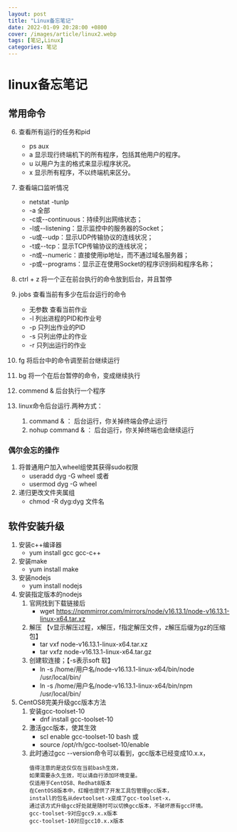 ```yaml
---
layout: post
title: "Linux备忘笔记"
date: 2022-01-09 20:28:00 +0800
cover: /images/article/linux2.webp
tags: [笔记,Linux]
categories: 笔记
---
```


# linux备忘笔记


## 常用命令
6. 查看所有运行的任务和pid
    + ps aux 
    + a 显示现行终端机下的所有程序，包括其他用户的程序。
    + u 以用户为主的格式来显示程序状况。
    + x 显示所有程序，不以终端机来区分。
7. 查看端口监听情况
    + netstat -tunlp
    + -a 全部
    + -c或--continuous：持续列出网络状态；
    + -l或--listening：显示监控中的服务器的Socket；
    + -u或--udp：显示UDP传输协议的连线状况；
    + -t或--tcp：显示TCP传输协议的连线状况；
    + -n或--numeric：直接使用ip地址，而不通过域名服务器；
    + -p或--programs：显示正在使用Socket的程序识别码和程序名称；

8. ctrl + z 将一个正在前台执行的命令放到后台，并且暂停
9. jobs 查看当前有多少在后台运行的命令
    + 无参数 查看当前作业
    + -l 列出进程的PID和作业号
    + -p 只列出作业的PID
    + -s 只列出停止的作业
    + -r 只列出运行的作业
10. fg 将后台中的命令调至前台继续运行
11. bg 将一个在后台暂停的命令，变成继续执行
12. commend & 后台执行一个程序
13. linux命令后台运行.两种方式：
    1. command & ： 后台运行，你关掉终端会停止运行
    2. nohup command & ： 后台运行，你关掉终端也会继续运行

### 偶尔会忘的操作
1. 将普通用户加入wheel组使其获得sudo权限
   * useradd dyg -G wheel 或者
   * usermod dyg -G wheel
2. 递归更改文件夹属组
   * chmod -R dyg:dyg 文件名


## 软件安装升级
1. 安装c++编译器
    * yum install gcc gcc-c++ 
2. 安装make
    * yum install make
3. 安装nodejs 
    * yum install nodejs
4. 安装指定版本的nodejs 
    1. 官网找到下载链接后
        * wget https://npmmirror.com/mirrors/node/v16.13.1/node-v16.13.1-linux-x64.tar.xz
    2. 解压 【v显示解压过程，x解压，f指定解压文件，z解压后缀为gz的压缩包】
       * tar vxf node-v16.13.1-linux-x64.tar.xz
       * tar vxfz node-v16.13.1-linux-x64.tar.gz  
    3. 创建软连接；【-s表示soft 软】
        * ln -s /home/用户名/node-v16.13.1-linux-x64/bin/node /usr/local/bin/
        * ln -s /home/用户名/node-v16.13.1-linux-x64/bin/npm /usr/local/bin/
5. CentOS8完美升级gcc版本方法
   1. 安装gcc-toolset-10
	    * dnf install gcc-toolset-10
   2. 激活gcc版本，使其生效
      	* scl enable gcc-toolset-10 bash 或
      	* source /opt/rh/gcc-toolset-10/enable
   3. 此时通过gcc --version命令可以看到，gcc版本已经变成10.x.x，
        ```
        值得注意的是这仅仅在当前bash生效，
        如果需要永久生效，可以请自行添加环境变量。
        仅适用于CentOS8、Redhat8版本
        在CentOS8版本中，红帽也提供了开发工具包管理gcc版本，
        install的包名从devtoolset-x变成了gcc-toolset-x，
        通过该方式升级gcc好处就是随时可以切换gcc版本，不破坏原有gcc环境。
        gcc-toolset-9对应gcc9.x.x版本
        gcc-toolset-10对应gcc10.x.x版本
        ```
